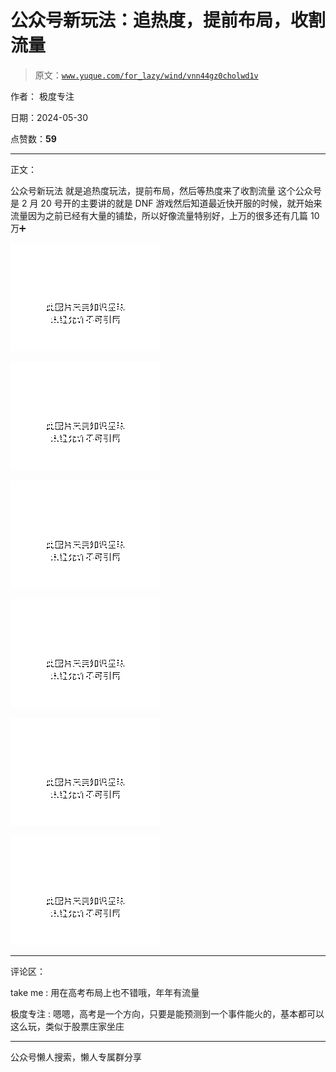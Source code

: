 # 公众号新玩法：追热度，提前布局，收割流量

> 原文：[`www.yuque.com/for_lazy/wind/vnn44gz0cholwd1v`](https://www.yuque.com/for_lazy/wind/vnn44gz0cholwd1v)

作者： 极度专注

日期：2024-05-30

点赞数：**59**

* * *

正文：

公众号新玩法 就是追热度玩法，提前布局，然后等热度来了收割流量
这个公众号是 2 月 20 号开的主要讲的就是 DNF 游戏然后知道最近快开服的时候，就开始来流量因为之前已经有大量的铺垫，所以好像流量特别好，上万的很多还有几篇 10 万➕

![](img/3a9288d4394bbc9c637c2a10fb6ad4b9.png)

![](img/f7ad9b2669dbb0f31c7cb698419b67a7.png)

![](img/93a7546d579d0d61b6ecc0913bb2686e.png)

![](img/7cc2d93156934e3dced4f6f09808b1b9.png)

![](img/e39dec5cccf8ae0b9dfe44d31ff796ae.png)

![](img/ecf37f3871db71f93787ff4416fd10fb.png)

* * *

评论区：

take me : 用在高考布局上也不错哦，年年有流量

极度专注 : 嗯嗯，高考是一个方向，只要是能预测到一个事件能火的，基本都可以这么玩，类似于股票庄家坐庄

* * *

公众号懒人搜索，懒人专属群分享